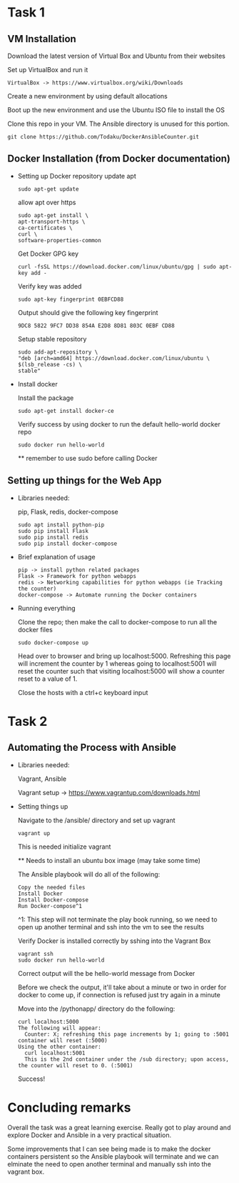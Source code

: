 # Task 1
## VM Installation
Download the latest version of Virtual Box and Ubuntu from their websites

Set up VirtualBox and run it

    VirtualBox -> https://www.virtualbox.org/wiki/Downloads

Create a new environment by using default allocations

Boot up the new environment and use the Ubuntu ISO file to install the OS

Clone this repo in your VM. The Ansible directory is unused for this portion.

    git clone https://github.com/Todaku/DockerAnsibleCounter.git

## Docker Installation (from Docker documentation)
- Setting up Docker repository
  update apt

      sudo apt-get update

  allow apt over https

      sudo apt-get install \
      apt-transport-https \
      ca-certificates \
      curl \
      software-properties-common

  Get Docker GPG key

      curl -fsSL https://download.docker.com/linux/ubuntu/gpg | sudo apt-key add -

  Verify key was added

      sudo apt-key fingerprint 0EBFCD88

  Output should give the following key fingerprint

      9DC8 5822 9FC7 DD38 854A E2D8 8D81 803C 0EBF CD88

  Setup stable repository

      sudo add-apt-repository \
      "deb [arch=amd64] https://download.docker.com/linux/ubuntu \
      $(lsb_release -cs) \
      stable"

- Install docker

  Install the package

      sudo apt-get install docker-ce

  Verify success by using docker to run the default hello-world docker repo

      sudo docker run hello-world

  ** remember to use sudo before calling Docker

## Setting up things for the Web App

- Libraries needed:

    pip, Flask, redis, docker-compose

      sudo apt install python-pip
      sudo pip install Flask
      sudo pip install redis
      sudo pip install docker-compose

- Brief explanation of usage

      pip -> install python related packages
      Flask -> Framework for python webapps
      redis -> Networking capabilities for python webapps (ie Tracking the counter)
      docker-compose -> Automate running the Docker containers

- Running everything

    Clone the repo; then make the call to docker-compose to run all the docker files

      sudo docker-compose up

    Head over to browser and bring up localhost:5000. Refreshing this page will increment the counter by 1
    whereas going to localhost:5001 will reset the counter such that visiting localhost:5000 will show a counter
    reset to a value of 1.

    Close the hosts with a ctrl+c keyboard input

# Task 2
## Automating the Process with Ansible
- Libraries needed:

    Vagrant, Ansible

    Vagrant setup -> https://www.vagrantup.com/downloads.html

- Setting things up

    Navigate to the /ansible/ directory and set up vagrant

      vagrant up

    This is needed initialize vagrant

    ** Needs to install an ubuntu box image (may take some time)

    The Ansible playbook will do all of the following:

      Copy the needed files
      Install Docker
      Install Docker-compose
      Run Docker-compose^1
    ^1: This step will not terminate the play book running, so we need to open up another terminal and ssh into the
    vm to see the results

    Verify Docker is installed correctly by sshing into the Vagrant Box

      vagrant ssh
      sudo docker run hello-world

    Correct output will the be hello-world message from Docker

    Before we check the output, it'll take about a minute or two in order for docker
    to come up, if connection is refused just try again in a minute

    Move into the /pythonapp/ directory do the following:

      curl localhost:5000
      The following will appear:
        Counter: X; refreshing this page increments by 1; going to :5001 container will reset (:5000)
      Using the other container:
        curl localhost:5001
        This is the 2nd container under the /sub directory; upon access, the counter will reset to 0. (:5001)

    Success!

# Concluding remarks

  Overall the task was a great learning exercise. Really got to play around and explore Docker and Ansible in a
  very practical situation.

  Some improvements that I can see being made is to make the docker containers persistent so the Ansible playbook will terminate
  and we can elminate the need to open another terminal and manually ssh into the vagrant box.
